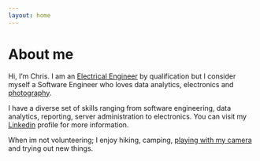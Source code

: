 ```yaml
---
layout: home
---
```

# About me

Hi, I’m Chris. I am an [Electrical Engineer](https://www.linkedin.com/in/chriszumbika) by qualification but I consider myself a Software Engineer who loves data analytics, electronics and [photography](https://www.500px.com/cotzanium).

I have a diverse set of skills ranging from software engineering, data analytics, reporting, server administration to electronics. You can visit my [Linkedin](https://www.linkedin.com/in/chriszumbika) profile for more information.

When im not volunteering; I enjoy hiking, camping, [playing with my camera](https://www.500px.com/cotzanium) and trying out new things.

